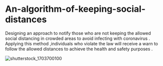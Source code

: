 # An-algorithm-of-keeping-social-distances

Designing an approach to notify those who are not keeping the allowed social distancing in crowded areas to avoid infecting with coronavirus . Applying this method ,individuals who violate the law  will receive a warn to follow the allowed distances to achieve the health and safety purposes .

![shutterstock_1703700100](https://user-images.githubusercontent.com/67114907/90983206-1c7b5300-e575-11ea-984a-0bff7f2e317b.jpg)
